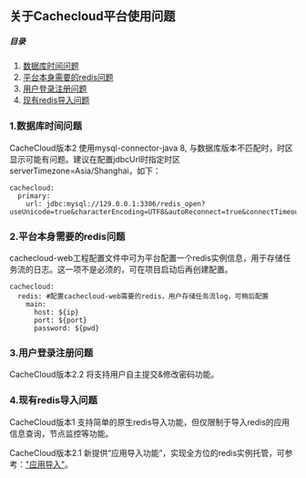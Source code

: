 ## 关于Cachecloud平台使用问题

##### 目录

1. [数据库时间问题](#Q1)
2. [平台本身需要的redis问题](#Q2)
3. [用户登录注册问题](#Q3)
4. [现有redis导入问题](#Q4)

<a name="Q1"/>

### 1.数据库时间问题

CacheCloud版本2 使用mysql-connector-java 8, 与数据库版本不匹配时，时区显示可能有问题。建议在配置jdbcUrl时指定时区serverTimezone=Asia/Shanghai，如下：

    cachecloud:
	  primary:
	    url: jdbc:mysql://129.0.0.1:3306/redis_open?useUnicode=true&characterEncoding=UTF8&autoReconnect=true&connectTimeout=3000&socketTimeout=10000&serverTimezone=Asia/Shanghai

<a name="Q2"/>

### 2.平台本身需要的redis问题

cachecloud-web工程配置文件中可为平台配置一个redis实例信息，用于存储任务流的日志。这一项不是必须的，可在项目启动后再创建配置。

	cachecloud:
	  redis: #配置cachecloud-web需要的redis，用户存储任务流log，可稍后配置
	    main:
	      host: ${ip}
	      port: ${port}
	      password: ${pwd}

<a name="Q3"/>

### 3.用户登录注册问题

CacheCloud版本2.2 将支持用户自主提交&修改密码功能。

<a name="Q4"/>

### 4.现有redis导入问题

CacheCloud版本1 支持简单的原生redis导入功能，但仅限制于导入redis的应用信息查询，节点监控等功能。

CacheCloud版本2.1 新提供“应用导入功能”，实现全方位的redis实例托管，可参考：["应用导入"](../../wiki/function/operation-import)。
